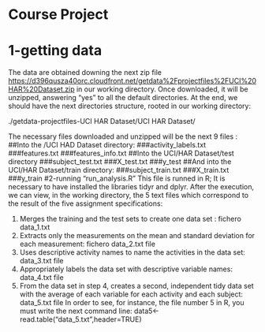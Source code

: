 Course Project
==============
# 1-getting data
The data are obtained downing the next zip file https://d396qusza40orc.cloudfront.net/getdata%2Fprojectfiles%2FUCI%20HAR%20Dataset.zip
in our working directory.
Once downloaded, it will be unzipped, answering “yes” to all the default directories. At the end, we should have the next directories structure, rooted in our working directory:

./getdata-projectfiles-UCI HAR Dataset/UCI HAR Dataset/

The necessary files downloaded and unzipped will be the next 9 files :
##Into the /UCI HAD Dataset directory:
###activity_labels.txt
###features.txt
###features_info.txt
##Into the UCI/HAR Dataset/test directory 
###subject_test.txt
###X_test.txt
###y_test
##And into the UCI/HAR Dataset/train directory:
###subject_train.txt
###X_train.txt
###y_train
#2-running “run_analysis.R”
This file is runned in R; It is necessary to have installed the libraries tidyr and dplyr.
After the execution, we can view, in the working directory, the 5 text files which correspond to the result of the five assignment specifications:
1.	Merges the training and the test sets to create one data set : fichero data_1.txt
2.	Extracts only the measurements on the mean and standard deviation for each measurement: fichero data_2.txt file
3.	Uses descriptive activity names to name the activities in the data set: data_3.txt file
4.	Appropriately labels the data set with descriptive variable names: data_4.txt file 
5.	From the data set in step 4, creates a second, independent tidy data set with the average of each variable for each activity and each subject: data_5.txt file
In order to see, for instance, the file number 5 in R, you must write the next command line:
data5<-read.table(“data_5.txt”,header=TRUE)






